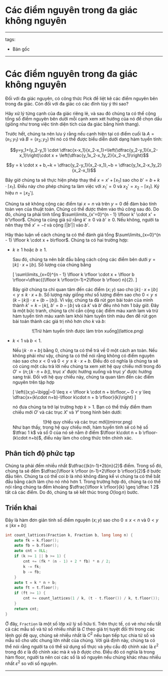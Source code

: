# Các điểm nguyên trong đa giác không nguyên

---
tags:
  - Bản gốc
---

# Các điểm nguyên trong đa giác không nguyên

Đối với đa giác nguyên, có công thức Pick để liệt kê các điểm nguyên bên trong đa giác.
Còn đối với đa giác có các đỉnh tùy ý thì sao?

Hãy xử lý từng cạnh của đa giác riêng lẻ, và sau đó chúng ta có thể cộng tổng số điểm nguyên bên dưới mỗi cạnh xem xét hướng của nó để chọn dấu (giống như trong việc tính diện tích của đa giác bằng hình thang).

Trước hết, chúng ta nên lưu ý rằng nếu cạnh hiện tại có điểm cuối là $A=(x_1;y_1)$ và $B=(x_2;y_2)$ thì nó có thể được biểu diễn dưới dạng hàm tuyến tính:

$$y=y_1+(y_2-y_1) \cdot \dfrac{x-x_1}{x_2-x_1}=\left(\dfrac{y_2-y_1}{x_2-x_1}\right)\cdot x + \left(\dfrac{y_1x_2-x_1y_2}{x_2-x_1}\right)$$

$$y = k \cdot x + b,~k = \dfrac{y_2-y_1}{x_2-x_1},~b = \dfrac{y_1x_2-x_1y_2}{x_2-x_1}$$

Bây giờ chúng ta sẽ thực hiện phép thay thế $x=x'+\lceil x_1 \rceil$ sao cho $b' = b + k \cdot \lceil x_1 \rceil$.
Điều này cho phép chúng ta làm việc với $x_1'=0$ và $x_2'=x_2 - \lceil x_1 \rceil$.
Ký hiệu $n = \lfloor x_2' \rfloor$.

Chúng ta sẽ không cộng các điểm tại $x = n$ và trên $y = 0$ để đảm bảo tính toàn vẹn của thuật toán.
Chúng có thể được thêm vào thủ công sau đó.
Do đó, chúng ta phải tính tổng $\sum\limits_{x'=0}^{n - 1} \lfloor k' \cdot x' + b'\rfloor$. Chúng ta cũng giả sử rằng $k' \geq 0$ và $b'\geq 0$.
Nếu không, người ta nên thay thế $x'=-t$ và cộng $\lceil|b'|\rceil$ vào $b'$.

Hãy thảo luận về cách chúng ta có thể đánh giá tổng $\sum\limits_{x=0}^{n - 1} \lfloor k \cdot x + b\rfloor$.
Chúng ta có hai trường hợp:

  - $k \geq 1$ hoặc $b \geq 1$.
  
    Sau đó, chúng ta nên bắt đầu bằng cách cộng các điểm bên dưới $y=\lfloor k \rfloor \cdot x + \lfloor b \rfloor$. Số lượng của chúng bằng

    \[ \sum\limits_{x=0}^{n - 1} \lfloor k \rfloor \cdot x + \lfloor b \rfloor=\dfrac{(\lfloor k \rfloor(n-1)+2\lfloor b \rfloor) n}{2}. \]
    
    Bây giờ chúng ta chỉ quan tâm đến các điểm $(x;y)$ sao cho $\lfloor k \rfloor \cdot x + \lfloor b \rfloor < y \leq k\cdot x + b$.
    Số lượng này giống như số lượng điểm sao cho $0 < y \leq (k - \lfloor k \rfloor) \cdot x + (b - \lfloor b \rfloor)$.
    Vì vậy, chúng ta đã rút gọn bài toán của mình thành $k'= k - \lfloor k \rfloor$, $b' = b - \lfloor b \rfloor$ và cả $k'$ và $b'$ đều nhỏ hơn $1$ bây giờ.
    Đây là một bức tranh, chúng ta chỉ cần cộng các điểm màu xanh lam và trừ hàm tuyến tính màu xanh lam khỏi hàm tuyến tính màu đen để rút gọn bài toán thành các giá trị nhỏ hơn cho $k$ và $b$:
    <center>![Trừ hàm tuyến tính được làm tròn xuống](lattice.png)</center>

  - $k < 1$ và $b < 1$.

    Nếu $\lfloor k \cdot n + b\rfloor$ bằng $0$, chúng ta có thể trả về $0$ một cách an toàn.
    Nếu không phải như vậy, chúng ta có thể nói rằng không có điểm nguyên nào sao cho $x < 0$ và $0 < y \leq k \cdot x + b$.
    Điều đó có nghĩa là chúng ta sẽ có cùng một câu trả lời nếu chúng ta xem xét hệ quy chiếu mới trong đó $O'=(n;\lfloor k\cdot n + b\rfloor)$, trục $x'$ được hướng xuống và trục $y'$ được hướng sang trái.
    Đối với hệ quy chiếu này, chúng ta quan tâm đến các điểm nguyên trên tập hợp

    \[ \left\{(x;y)~\bigg|~0 \leq x < \lfloor k \cdot n + b\rfloor,~ 0 < y \leq \dfrac{x+(k\cdot n+b)-\lfloor k\cdot n + b \rfloor}{k}\right\} \]

    nó đưa chúng ta trở lại trường hợp $k>1$.
    Bạn có thể thấy điểm tham chiếu mới $O'$ và các trục $X'$ và $Y'$ trong hình bên dưới:
    <center>![Hệ quy chiếu và các trục mới](mirror.png)</center>
    Như bạn thấy, trong hệ quy chiếu mới, hàm tuyến tính sẽ có hệ số $\tfrac 1 k$ và số 0 của nó sẽ nằm ở điểm $\lfloor k\cdot n + b \rfloor-(k\cdot n+b)$, điều này làm cho công thức trên chính xác.

## Phân tích độ phức tạp

Chúng ta phải đếm nhiều nhất $\dfrac{(k(n-1)+2b)n}{2}$ điểm.
Trong số đó, chúng ta sẽ đếm $\dfrac{\lfloor k \rfloor (n-1)+2\lfloor b \rfloor}{2}$ ở bước đầu tiên.
Chúng ta có thể coi $b$ là nhỏ không đáng kể vì chúng ta có thể bắt đầu bằng cách làm cho nó nhỏ hơn $1$.
Trong trường hợp đó, chúng ta có thể nói rằng chúng ta đếm khoảng $\dfrac{\lfloor k \rfloor}{k} \geq \dfrac 1 2$ tất cả các điểm.
Do đó, chúng ta sẽ kết thúc trong $O(\log n)$ bước.

## Triển khai

Đây là hàm đơn giản tính số điểm nguyên $(x;y)$ sao cho $0 \leq x < n$ và $0 < y \leq \lfloor k x+b\rfloor$:

```cpp
int count_lattices(Fraction k, Fraction b, long long n) {
    auto fk = k.floor();
    auto fb = b.floor();
    auto cnt = 0LL;
    if (k >= 1 || b >= 1) {
        cnt += (fk * (n - 1) + 2 * fb) * n / 2;
        k -= fk;
        b -= fb;
    }
    auto t = k * n + b;
    auto ft = t.floor();
    if (ft >= 1) {
        cnt += count_lattices(1 / k, (t - t.floor()) / k, t.floor());
    }
    return cnt;
}
```

Ở đây, `Fraction` là một số lớp xử lý số hữu tỉ.
Trên thực tế, có vẻ như nếu tất cả các mẫu số và tử số nhiều nhất là $C$ theo giá trị tuyệt đối thì trong các lệnh gọi đệ quy, chúng sẽ nhiều nhất là $C^2$ nếu bạn tiếp tục chia tử số và mẫu số cho ước chung lớn nhất của chúng.
Với giả định này, chúng ta có thể nói rằng người ta có thể sử dụng số thực và yêu cầu độ chính xác là $\varepsilon^2$ trong đó $\varepsilon$ là độ chính xác mà $k$ và $b$ được cho.
Điều đó có nghĩa là trong hàm floor, người ta nên coi các số là số nguyên nếu chúng khác nhau nhiều nhất $\varepsilon^2$ so với số nguyên.



--- 
